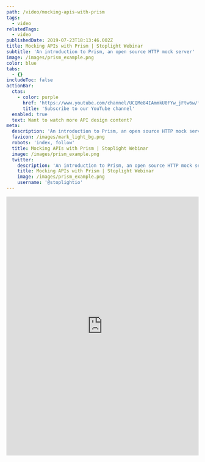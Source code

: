 ```yaml
---
path: /video/mocking-apis-with-prism
tags:
  - video
relatedTags:
  - video
publishedDate: 2019-07-23T18:13:46.002Z
title: Mocking APIs with Prism | Stoplight Webinar
subtitle: 'An introduction to Prism, an open source HTTP mock server'
image: /images/prism_example.png
color: blue
tabs:
  - {}
includeToc: false
actionBar:
  ctas:
    - color: purple
      href: 'https://www.youtube.com/channel/UCQMe84IAmmkU0FYw_jFtw6w/featured'
      title: 'Subscribe to our YouTube channel'
  enabled: true
  text: Want to watch more API design content?
meta:
  description: 'An introduction to Prism, an open source HTTP mock server'
  favicon: /images/mark_light_bg.png
  robots: 'index, follow'
  title: Mocking APIs with Prism | Stoplight Webinar
  image: /images/prism_example.png
  twitter:
    description: 'An introduction to Prism, an open source HTTP mock server'
    title: Mocking APIs with Prism | Stoplight Webinar
    image: /images/prism_example.png
    username: '@stoplightio'
---
```


<style>.markdown-body { max-width: 100% !important; } </style>

<iframe width="100%" height="678" src="https://www.youtube.com/embed/HvrAMCCJy70" frameborder="0" allow="accelerometer; autoplay; encrypted-media; gyroscope; picture-in-picture" allowfullscreen></iframe>

